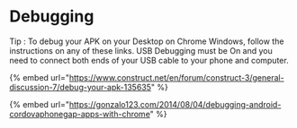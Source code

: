 # Debugging

Tip : To debug your APK on your Desktop on Chrome Windows, follow the instructions on any of these links. USB Debugging must be On and you need to connect both ends of your USB cable to your phone and computer.

{% embed url="https://www.construct.net/en/forum/construct-3/general-discussion-7/debug-your-apk-135635" %}

{% embed url="https://gonzalo123.com/2014/08/04/debugging-android-cordovaphonegap-apps-with-chrome" %}



